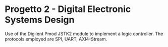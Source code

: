 # Progetto 2 - Digital Electronic Systems Design
Use of the Digilent Pmod JSTK2 module to implement a logic controller.
The protocols employed are SPI, UART, AXI4-Stream.
